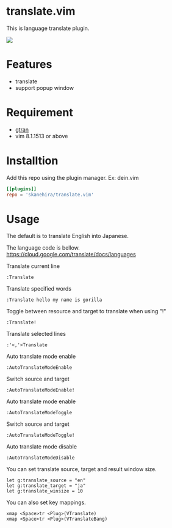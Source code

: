 # translate.vim
This is language translate plugin.

![](https://github.com/skanehira/translate.vim/blob/img/screenshots/translate.vim.gif?raw=true)

# Features
- translate
- support popup window

# Requirement
- [gtran](https://github.com/skanehira/gtran)
- vim 8.1.1513 or above

# Installtion
Add this repo using the plugin manager.
Ex: dein.vim

```toml
[[plugins]]
repo = 'skanehira/translate.vim'
```

# Usage
The default is to translate English into Japanese.

The language code is bellow.
https://cloud.google.com/translate/docs/languages

Translate current line
```vim
:Translate
```

Translate specified words
```vim
:Translate hello my name is gorilla
```

Toggle between resource and target to translate when using "!"
```vim
:Translate!
```

Translate selected lines
```vim
:'<,'>Translate
```

Auto translate mode enable
```vim
:AutoTranslateModeEnable
```

Switch source and target
```vim
:AutoTranslateModeEnable!
```

Auto translate mode enable
```vim
:AutoTranslateModeToggle
```

Switch source and target
```vim
:AutoTranslateModeToggle!
```

Auto translate mode disable
```vim
:AutoTranslateModeDisable
```

You can set translate source, target and result window size.
```vim
let g:translate_source = "en"
let g:translate_target = "ja"
let g:translate_winsize = 10
```

You can also set key mappings.
```vim
xmap <Space>tr <Plug>(VTranslate)
xmap <Space>tr <Plug>(VTranslateBang)
```

